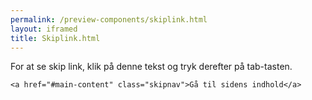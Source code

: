 ```yaml
--- 
permalink: /preview-components/skiplink.html
layout: iframed 
title: Skiplink.html
---
```

<div class="container">
    <p>For at se skip link, klik på denne tekst og tryk derefter på
        tab-tasten.</p>

    <a href="#main-content" class="skipnav">Gå til sidens indhold</a>

</div>